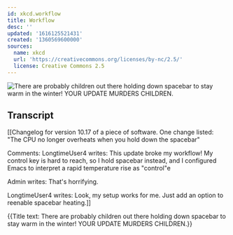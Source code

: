```yaml
---
id: xkcd.workflow
title: Workflow
desc: ''
updated: '1616125521431'
created: '1360569600000'
sources:
  name: xkcd
  url: 'https://creativecommons.org/licenses/by-nc/2.5/'
  license: Creative Commons 2.5
---
```

![There are probably children out there holding down spacebar to stay warm in the winter! YOUR UPDATE MURDERS CHILDREN.](https://imgs.xkcd.com/comics/workflow.png)

## Transcript
[[Changelog for version 10.17 of a piece of software.  One change listed: "The CPU no longer overheats when you hold down the spacebar"

Comments:
LongtimeUser4 writes:
This update broke my workflow! My control key is hard to reach, so I hold spacebar instead, and I configured Emacs to interpret a rapid temperature rise as "control"e

Admin writes:
That's horrifying.

LongtimeUser4 writes:
Look, my setup works for me.  Just add an option to reenable spacebar heating.]]



{{Title text: There are probably children out there holding down spacebar to stay warm in the winter! YOUR UPDATE MURDERS CHILDREN.}}
